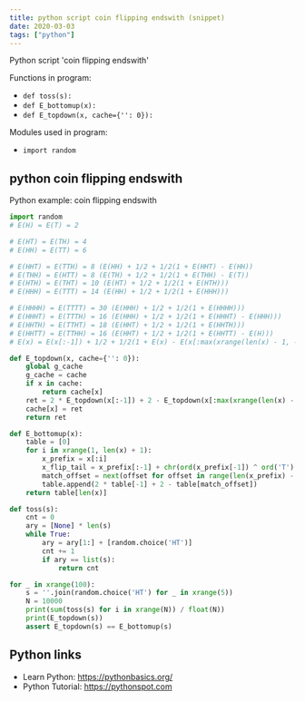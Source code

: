 ```yaml
---
title: python script coin flipping endswith (snippet)
date: 2020-03-03
tags: ["python"]
---
```

Python script 'coin flipping endswith'

Functions in program: 
* `def toss(s):`
* `def E_bottomup(x):`
* `def E_topdown(x, cache={'': 0}):`

Modules used in program: 
* `import random`

## python coin flipping endswith

Python example: coin flipping endswith

```python
import random
# E(H) = E(T) = 2

# E(HT) = E(TH) = 4
# E(HH) = E(TT) = 6

# E(HHT) = E(TTH) = 8 (E(HH) + 1/2 + 1/2(1 + E(HHT) - E(HH))
# E(THH) = E(HTT) = 8 (E(TH) + 1/2 + 1/2(1 + E(THH) - E(T))
# E(HTH) = E(THT) = 10 (E(HT) + 1/2 + 1/2(1 + E(HTH)))
# E(HHH) = E(TTT) = 14 (E(HH) + 1/2 + 1/2(1 + E(HHH)))

# E(HHHH) = E(TTTT) = 30 (E(HHH) + 1/2 + 1/2(1 + E(HHHH)))
# E(HHHT) = E(TTTH) = 16 (E(HHH) + 1/2 + 1/2(1 + E(HHHT) - E(HHH)))
# E(HHTH) = E(TTHT) = 18 (E(HHT) + 1/2 + 1/2(1 + E(HHTH)))
# E(HHTT) = E(TTHH) = 16 (E(HHT) + 1/2 + 1/2(1 + E(HHTT) - E(H)))
# E(x) = E(x[:-1]) + 1/2 + 1/2(1 + E(x) - E(x[:max(xrange(len(x) - 1, -1, -1), key=lambda i:x[:i] == (x[:-1] + chr(ord(x[-1]) ^ ord('T') ^ ord('H')))[len(x) - i:])]))

def E_topdown(x, cache={'': 0}):
    global g_cache
    g_cache = cache
    if x in cache:
        return cache[x]
    ret = 2 * E_topdown(x[:-1]) + 2 - E_topdown(x[:max(xrange(len(x) - 1, -1, -1), key=lambda i:x[:i] == (x[:-1] + chr(ord(x[-1]) ^ ord('T') ^ ord('H')))[len(x) - i:])])
    cache[x] = ret
    return ret

def E_bottomup(x):
    table = [0]
    for i in xrange(1, len(x) + 1):
        x_prefix = x[:i]
        x_flip_tail = x_prefix[:-1] + chr(ord(x_prefix[-1]) ^ ord('T') ^ ord('H'))
        match_offset = next(offset for offset in range(len(x_prefix) - 1, -1, -1) if x_prefix[:offset] == x_flip_tail[len(x_prefix) - offset:])
        table.append(2 * table[-1] + 2 - table[match_offset])
    return table[len(x)]

def toss(s):
    cnt = 0
    ary = [None] * len(s)
    while True:
        ary = ary[1:] + [random.choice('HT')]
        cnt += 1
        if ary == list(s):
            return cnt

for _ in xrange(100):
    s = ''.join(random.choice('HT') for _ in xrange(5))
    N = 10000
    print(sum(toss(s) for i in xrange(N)) / float(N))
    print(E_topdown(s))
    assert E_topdown(s) == E_bottomup(s)


```

## Python links

- Learn Python: https://pythonbasics.org/
- Python Tutorial: https://pythonspot.com
